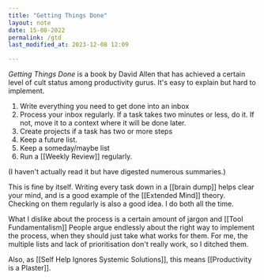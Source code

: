 ```yaml
---
title: "Getting Things Done"
layout: note
date: 15-08-2022
permalink: /gtd
last_modified_at: 2023-12-08 12:09

---
```


*Getting Things Done* is a book by David Allen that has achieved a certain level of cult status among productivity gurus. It's easy to explain but hard to implement.

1.  Write everything you need to get done into an inbox
2.  Process your inbox regularly. If a task takes two minutes or less, do it. If not, move it to a context where it will be done later.
3.  Create projects if a task has two or more steps
4.  Keep a future list.
5.  Keep a someday/maybe list
6.  Run a [[Weekly Review]] regularly.

(I haven't actually read it but have digested numerous summaries.) 

This is fine by itself. Writing every task down in a [[brain dump]] helps clear your mind, and is a good example of the [[Extended Mind]] theory. Checking on them regularly is also a good idea. I do both all the time.

What I dislike about the process is a certain amount of jargon and [[Tool Fundamentalism]] People argue endlessly about the right way to implement the process, when they should just take what works for them. For me, the multiple lists and lack of prioritisation don't really work, so I ditched them.

Also, as [[Self Help Ignores Systemic Solutions]], this means [[Productivity is a Plaster]]. 
